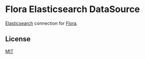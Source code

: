 Flora Elasticsearch DataSource
=====================

[Elasticsearch](https://www.elastic.co/products/elasticsearch) connection for [Flora](https://github.com/godmodelabs/flora).

License
-------
[MIT](LICENSE)
